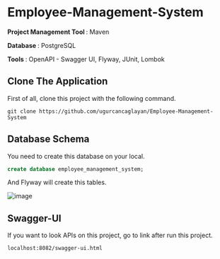 # Employee-Management-System

<b> Project Management Tool </b> : Maven

<b> Database </b> : PostgreSQL

<b> Tools </b> : OpenAPI - Swagger UI, Flyway, JUnit, Lombok

## Clone The Application
First of all, clone this project with the following command.
```
git clone https://github.com/ugurcancaglayan/Employee-Management-System
```

## Database Schema
You need to create this database on your local.
```sql
create database employee_management_system;
```
And Flyway will create this tables.

![image](https://user-images.githubusercontent.com/57131407/158076883-7bc11c86-bad1-474b-a00c-27e1f7f9faf7.png)

## Swagger-UI
If you want to look APIs on this project, go to link after run this project.
```
localhost:8082/swagger-ui.html
```
